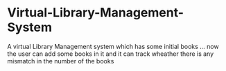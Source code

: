 # Virtual-Library-Management-System
A virtual Library Management system which has some initial books ... now the user can add  some books in it and it can track wheather there is any mismatch in the number of the books 
